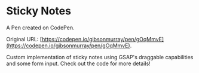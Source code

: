 # Sticky Notes

A Pen created on CodePen.

Original URL: [https://codepen.io/gibsonmurray/pen/gOqMmvE](https://codepen.io/gibsonmurray/pen/gOqMmvE).

Custom implementation of sticky notes using GSAP's draggable capabilities and some form input.
Check out the code for more details!